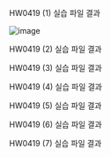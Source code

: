 HW0419 (1) 실습 파일 결과

![image](https://github.com/drawarepair/React/assets/102895287/ffa437da-86f0-476b-b62f-fb2356c5fcd9)

HW0419 (2) 실습 파일 결과


HW0419 (3) 실습 파일 결과


HW0419 (4) 실습 파일 결과


HW0419 (5) 실습 파일 결과


HW0419 (6) 실습 파일 결과


HW0419 (7) 실습 파일 결과

